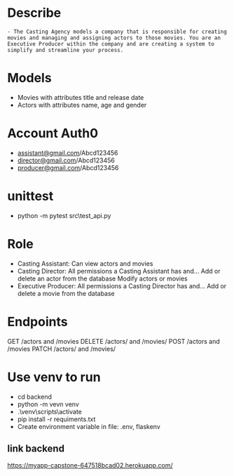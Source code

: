 # Describe
    - The Casting Agency models a company that is responsible for creating movies and managing and assigning actors to those movies. You are an Executive Producer within the company and are creating a system to simplify and streamline your process.
# Models
- Movies with attributes title and release date
- Actors with attributes name, age and gender
# Account Auth0
- assistant@gmail.com/Abcd123456
- director@gmail.com/Abcd123456
- producer@gmail.com/Abcd123456
# unittest
- python -m pytest src\test_api.py

# Role

- Casting Assistant:
    Can view actors and movies
- Casting Director:
    All permissions a Casting Assistant has and…
    Add or delete an actor from the database
Modify actors or movies
- Executive Producer:
    All permissions a Casting Director has and…
    Add or delete a movie from the database

# Endpoints
GET /actors and /movies
DELETE /actors/ and /movies/
POST /actors and /movies 
PATCH /actors/<id> and /movies/<id>

# Use venv to run 
- cd backend
- python -m vevn venv
- .\venv\scripts\activate
- pip install -r requiments.txt
- Create environment variable in file: .env, flaskenv

## link backend
https://myapp-capstone-647518bcad02.herokuapp.com/